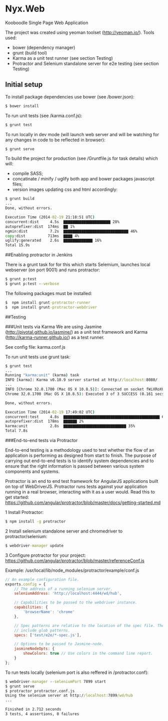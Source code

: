 Nyx.Web
=======


Kooboodle Single Page Web Application

The project was created using yeoman toolset (http://yeoman.io/). Tools used:

- bower (dependency manager)
- grunt (build tool)
- Karma as a unit test runner (see section Testing)
- Protractor and Selenium standalone server for e2e testing (see section Testing)

## Initial setup
To install package dependencies use bower (see /bower.json):
```cmd
$ bower install
```
To run unit tests (see /karma.conf.js):
```cmd
$ grunt test
```
To run locally in dev mode (will launch web server and will be watching for any changes in code to be reflected in browser):
```cmd
$ grunt serve
```
To build the project for production  (see /Gruntfile.js for task details) which will:
- compile SASS;
- concatinate / minify / uglify both app and bower packages javascript files;
- version images updating css and html accordingly:
```cmd
$ grunt build
...
Done, without errors.

Execution Time (2014-02-19 21:18:51 UTC)
concurrent:dist     4.5s  ▇▇▇▇▇▇▇▇▇▇▇▇▇▇▇▇▇▇▇▇▇ 28%
autoprefixer:dist  174ms  ▇▇ 1%
ngmin:dist          7.2s  ▇▇▇▇▇▇▇▇▇▇▇▇▇▇▇▇▇▇▇▇▇▇▇▇▇▇▇▇▇ 46%
copy:dist          713ms  ▇▇▇▇ 4%
uglify:generated    2.6s  ▇▇▇▇▇▇▇▇▇▇▇▇▇ 16%
Total 15.9s
```
##Enabling protractor in Jenkins

There is a grunt task for for this which starts Selemium, launches local webserver (on port 9001) and runs protractor:
```cmd
$ grunt p:test
$ grunt p:test --verbose
```

The following packages must be installed:
```cmd
$  npm install grunt-protractor-runner
$  npm install grunt-protractor-webdriver
```

##Testing

###Unit tests via Karma
We are using Jasmine (http://pivotal.github.io/jasmine/) as a unit test framework and Karma (http://karma-runner.github.io/) as a test runner.

See config file: karma.conf.js

To run unit tests use grunt task:
```cmd
$ grunt test
...
Running "karma:unit" (karma) task
INFO [karma]: Karma v0.10.9 server started at http://localhost:8080/
...
INFO [Chrome 32.0.1700 (Mac OS X 10.8.5)]: Connected on socket fWiXRoXUT8L3mQPSQ_EW
Chrome 32.0.1700 (Mac OS X 10.8.5): Executed 3 of 3 SUCCESS (0.161 secs / 0.027 secs)

Done, without errors.

Execution Time (2014-02-19 17:49:02 UTC)
concurrent:test     4.8s  ▇▇▇▇▇▇▇▇▇▇▇▇▇▇▇▇▇▇▇▇▇▇▇▇▇▇▇▇▇▇▇▇▇▇▇▇▇▇▇▇▇▇▇ 62%
autoprefixer:dist  178ms  ▇▇▇▇▇▇ 2%
karma:unit          2.8s  ▇▇▇▇▇▇▇▇▇▇▇▇▇▇▇▇▇▇▇▇▇▇▇▇▇▇▇▇ 35%
Total 7.8s
```

###End-to-end tests via Protractor

End-to-end testing is a methodology used to test whether the flow of an application is performing as designed from start to finish. The purpose of carrying out end-to-end tests is to identify system dependencies and to ensure that the right information is passed between various system components and systems.

Protractor is an end to end test framework for AngularJS applications built on top of WebDriverJS. Protractor runs tests against your application running in a real browser, interacting with it as a user would. Read this to get started: https://github.com/angular/protractor/blob/master/docs/getting-started.md

1 Install Protractor:
```cmd
$ npm install -g protractor
```
2 Install selenium standalone server and chromedriver to protractor/selenium:
```cmd
$ webdriver-manager update
```
3 Configure protractor for your project: https://github.com/angular/protractor/blob/master/referenceConf.js

Example: /usr/local/lib/node_modules/protractor/example/conf.js
```javascript
// An example configuration file.
exports.config = {
    // The address of a running selenium server.
    seleniumAddress: 'http://localhost:4444/wd/hub',

    // Capabilities to be passed to the webdriver instance.
    capabilities: {
        'browserName': 'chrome'
    },

    // Spec patterns are relative to the location of the spec file. They may
    // include glob patterns.
    specs: ['test/e2e/*-spec.js'],

    // Options to be passed to Jasmine-node.
    jasmineNodeOpts: {
        showColors: true // Use colors in the command line report.
    }
};
```

To run tests locally (selenium port is also reffered in /protractor.conf):
```cmd
$ webdriver-manager --seleniumPort 7899 start
$ grunt serve
$ protractor protractor.conf.js
Using the selenium server at http://localhost:7899/wd/hub
...

Finished in 2.712 seconds
3 tests, 4 assertions, 0 failures
```
